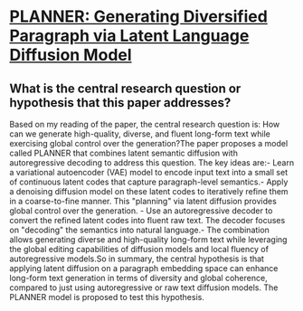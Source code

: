 # [PLANNER: Generating Diversified Paragraph via Latent Language Diffusion   Model](https://arxiv.org/abs/2306.02531)

## What is the central research question or hypothesis that this paper addresses?

Based on my reading of the paper, the central research question is: How can we generate high-quality, diverse, and fluent long-form text while exercising global control over the generation?The paper proposes a model called PLANNER that combines latent semantic diffusion with autoregressive decoding to address this question. The key ideas are:- Learn a variational autoencoder (VAE) model to encode input text into a small set of continuous latent codes that capture paragraph-level semantics.- Apply a denoising diffusion model on these latent codes to iteratively refine them in a coarse-to-fine manner. This "planning" via latent diffusion provides global control over the generation. - Use an autoregressive decoder to convert the refined latent codes into fluent raw text. The decoder focuses on "decoding" the semantics into natural language.- The combination allows generating diverse and high-quality long-form text while leveraging the global editing capabilities of diffusion models and local fluency of autoregressive models.So in summary, the central hypothesis is that applying latent diffusion on a paragraph embedding space can enhance long-form text generation in terms of diversity and global coherence, compared to just using autoregressive or raw text diffusion models. The PLANNER model is proposed to test this hypothesis.
